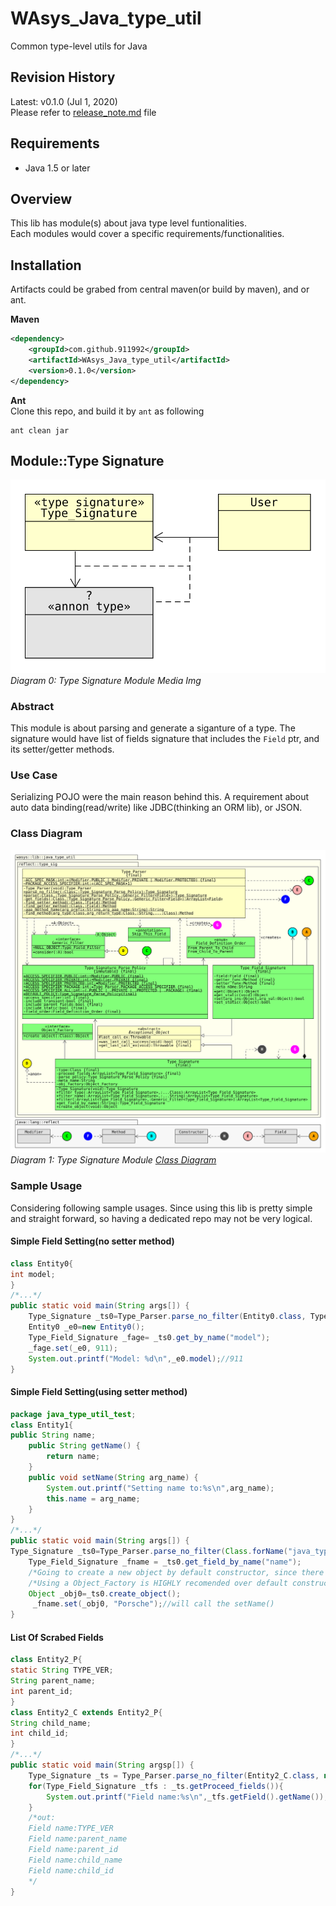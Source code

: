 # WAsys_Java_type_util
Common type-level utils for Java  

## Revision History
Latest: v0.1.0 (Jul 1, 2020)  
Please refer to [release_note.md](./release_note.md) file  

## Requirements
* Java 1.5 or later

## Overview
This lib has module(s) about java type level funtionalities.  
Each modules would cover a specific requirements/functionalities.

## Installation
Artifacts could be grabed from central maven(or build by maven), and or ant.

**Maven**  
```xml
<dependency>
    <groupId>com.github.911992</groupId>
    <artifactId>WAsys_Java_type_util</artifactId>
    <version>0.1.0</version>
</dependency>
```

**Ant**  
Clone this repo, and build it by `ant` as following
```
ant clean jar
```

## Module::Type Signature
![Type Signature Module Media Img](./_docs/_diagrams/media_cover_type_signature.svg)  
*Diagram 0: Type Signature Module Media Img*  

### Abstract
This module is about parsing and generate a siganture of a type. The signature would have list of fields signature that includes the `Field` ptr, and its setter/getter methods.

### Use Case
Serializing POJO were the main reason behind this. A requirement about auto data binding(read/write) like JDBC(thinking an ORM lib), or JSON.

### Class Diagram
![Type Signature Module Class Diagram](./_docs/_diagrams/class_diagram_partial.svg)  
*Diagram 1: Type Signature Module [Class Diagram](./_docs/_diagrams/class_diagram.svg)*  

### Sample Usage
Considering following sample usages. Since using this lib is pretty simple and straight forward, so having a dedicated repo may not be very logical.

#### Simple Field Setting(no setter method)
```java
class Entity0{
int model;
}
/*...*/
public static void main(String args[]) {
    Type_Signature _ts0=Type_Parser.parse_no_filter(Entity0.class, Type_Signature_Parse_Policy.DEFAULT_POLICY);
    Entity0 _e0=new Entity0();
    Type_Field_Signature _fage= _ts0.get_by_name("model");
    _fage.set(_e0, 911);
    System.out.printf("Model: %d\n",_e0.model);//911
}
```

#### Simple Field Setting(using setter method)
```java
package java_type_util_test;
class Entity1{
public String name;
    public String getName() {
        return name;
    }
    public void setName(String arg_name) {
        System.out.printf("Setting name to:%s\n",arg_name);
        this.name = arg_name;
    }
}
/*...*/
public static void main(String args[]) {
Type_Signature _ts0=Type_Parser.parse_no_filter(Class.forName("java_type_util_test.Entity1"), new Type_Signature_Parse_Policy(Type_Signature_Parse_Policy.ACCESS_SPECIFIER_ALL, false/*include transient*/, false/*include static*/));
    Type_Field_Signature _fname = _ts0.get_field_by_name("name");
    /*Going to create a new object by default constructor, since there is no Object_Factory has associated*/
    /*Using a Object_Factory is HIGHLY recomended over default constructor!*/
    Object _obj0=_ts0.create_object();
     _fname.set(_obj0, "Porsche");//will call the setName()
}
```

#### List Of Scrabed Fields
```java
class Entity2_P{
static String TYPE_VER;
String parent_name;
int parent_id;
}
class Entity2_C extends Entity2_P{
String child_name;
int child_id;
}
/*...*/
public static void main(String argsp[]) {
    Type_Signature _ts = Type_Parser.parse_no_filter(Entity2_C.class, new Type_Signature_Parse_Policy(Type_Signature_Parse_Policy.ACCESS_SPECIFIER_ALL, false/*excluding transient fields*/, true/*including static fields*/, Field_Definition_Order.From_Parent_To_Child/*scrap parent fields too*/));
    for(Type_Field_Signature _tfs : _ts.getProceed_fields()){
        System.out.printf("Field name:%s\n",_tfs.getField().getName());
    }
    /*out:
    Field name:TYPE_VER
    Field name:parent_name
    Field name:parent_id
    Field name:child_name
    Field name:child_id
    */
}
```
